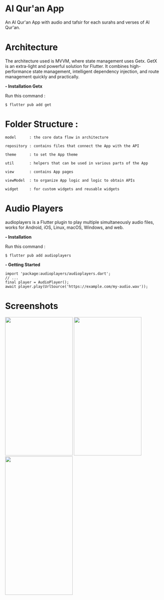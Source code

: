 # Al Qur'an App

An Al Qur'an App with audio and tafsir for each surahs and verses of Al Qur'an.

# Architecture
The architecture used is MVVM, where state management uses Getx. GetX is an extra-light and powerful solution for Flutter. It combines high-performance state management, intelligent dependency injection, and route management quickly and practically.

<b>- Installation Getx</b>

Run this command : 

``` $ flutter pub add get ```

# Folder Structure :
```
model      : the core data flow in architecture

repository : contains files that connect the App with the API

theme      : to set the App theme

util       : helpers that can be used in various parts of the App

view       : contains App pages

viewModel  : to organize App logic and logic to obtain APIs

widget     : for custom widgets and reusable widgets
```

# Audio Players
audioplayers is a Flutter plugin to play multiple simultaneously audio files, works for Android, iOS, Linux, macOS, Windows, and web.

<b> - Installation</b>

Run this command : 

``` $ flutter pub add audioplayers ```

<b>- Getting Started</b>

```
import 'package:audioplayers/audioplayers.dart';
// ...
final player = AudioPlayer();
await player.play(UrlSource('https://example.com/my-audio.wav'));
```

# Screenshots

<img src= "https://github.com/zakoraa/AlQuran-App/assets/129678009/17ea56d5-e0da-4f70-8e38-9ed676073aba"  height = "450" width = "220"/>
<img src= "https://github.com/zakoraa/AlQuran-App/assets/129678009/37b98d7d-3829-4fe9-85bd-3799407570b2"  height = "450" width = "220"/>
<img src= "https://github.com/zakoraa/AlQuran-App/assets/129678009/b791f3c0-7a8b-491a-a86c-4a26bb94cddc"  height = "450" width = "220"/>

